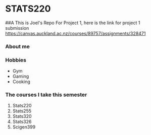 # STATS220
##A This is Joel's Repo
For Project 1, here is the link for project 1 submission https://canvas.auckland.ac.nz/courses/89757/assignments/328471

### About me
### Hobbies
- Gym
- Gaming
- Cooking

### The courses I take this semester 
1. Stats220
2. Stats255
3. Stats320
4. Stats326
5. Scigen399
